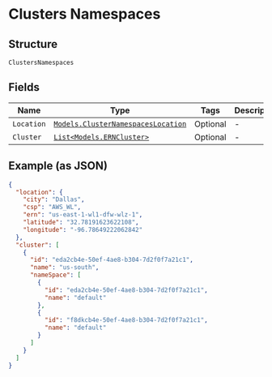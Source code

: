 
# Clusters Namespaces

## Structure

`ClustersNamespaces`

## Fields

| Name | Type | Tags | Description |
|  --- | --- | --- | --- |
| `Location` | [`Models.ClusterNamespacesLocation`](../../doc/models/cluster-namespaces-location.md) | Optional | - |
| `Cluster` | [`List<Models.ERNCluster>`](../../doc/models/ern-cluster.md) | Optional | - |

## Example (as JSON)

```json
{
  "location": {
    "city": "Dallas",
    "csp": "AWS_WL",
    "ern": "us-east-1-wl1-dfw-wlz-1",
    "latitude": "32.78191623622108",
    "longitude": "-96.78649222062842"
  },
  "cluster": [
    {
      "id": "eda2cb4e-50ef-4ae8-b304-7d2f0f7a21c1",
      "name": "us-south",
      "nameSpace": [
        {
          "id": "eda2cb4e-50ef-4ae8-b304-7d2f0f7a21c1",
          "name": "default"
        },
        {
          "id": "f8dkcb4e-50ef-4ae8-b304-7d2f0f7a21c1",
          "name": "default"
        }
      ]
    }
  ]
}
```

